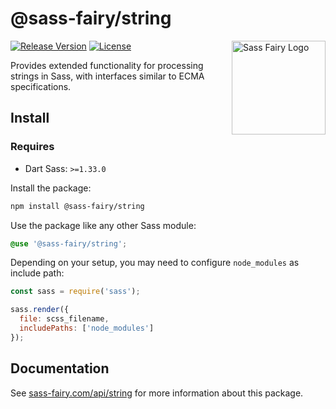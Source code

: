 # @sass-fairy/string

<a href="https://sass-fairy.com/"><img src="https://sass-fairy.com/img/logo.svg" alt="Sass Fairy Logo" width="150" align="right" /></a>

[![Release Version](https://img.shields.io/npm/v/@sass-fairy/string.svg)](https://www.npmjs.com/package/@sass-fairy/string)
[![License](https://img.shields.io/badge/License-MIT-blue.svg)](https://opensource.org/licenses/MIT)

Provides extended functionality for processing strings in Sass, with interfaces similar to ECMA specifications.

## Install

### Requires

* Dart Sass: `>=1.33.0`

Install the package:

```bash
npm install @sass-fairy/string
```

Use the package like any other Sass module:

```scss
@use '@sass-fairy/string';
```

Depending on your setup, you may need to configure `node_modules` as include path:

```js
const sass = require('sass');

sass.render({
  file: scss_filename,
  includePaths: ['node_modules']
});
```

## Documentation

See [sass-fairy.com/api/string](http://sass-fairy.com/api/string) for more information about this package.
